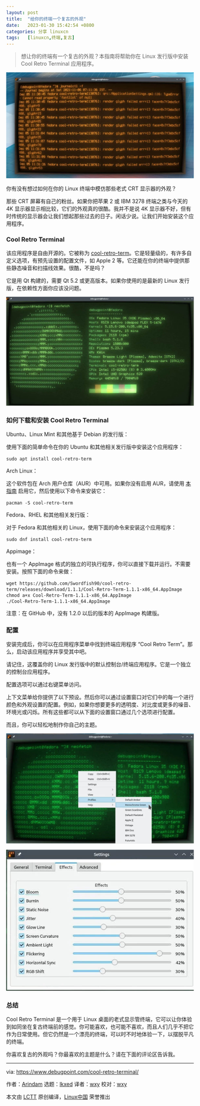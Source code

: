 ```yaml
---
layout: post
title:	"给你的终端一个复古的外观"
date:	2023-01-30 15:42:54 +0800 
categories:	分享 linuxcn 
tags:	[linuxcn,终端,复古]
---
```




> 
> 想让你的终端有一个复古的外观？本指南将帮助你在 Linux 发行版中安装 Cool Retro Terminal 应用程序。
> 
> 
> 


![酷炫复古终端](/Asserts/Images/album/202301/30/154241lguz8g95mmq5mo95.jpg)


你有没有想过如何在你的 Linux 终端中模仿那些老式 CRT 显示器的外观？


那些 CRT 屏幕有自己的粉丝。如果你把苹果 2 或 IBM 3278 终端之类与今天的 4K 显示器显示相比较，它们的外观真的很酷。我并不是说 4K 显示器不好，但有时传统的显示器会让我们想起那些过去的日子。闲话少说。让我们开始安装这个应用程序。


### Cool Retro Terminal


该应用程序是自由开源的。它被称为 [cool-retro-term](https://github.com/Swordfish90/cool-retro-term)。它是轻量级的，有许多自定义选项，有预先设置的配置文件，如 Apple 2 等。它还能在你的终端中提供那些静态噪音和扫描线效果。很酷，不是吗？


它是用 Qt 构建的，需要 Qt 5.2 或更高版本。如果你使用的是最新的 Linux 发行版，在依赖性方面你应该没问题。


![绿色扫描线主题](/Asserts/Images/album/202301/30/154241opgc4pc6huutpgq4.jpg)


### 如何下载和安装 Cool Retro Terminal


Ubuntu、Linux Mint 和其他基于 Debian 的发行版：


使用下面的简单命令在你的 Ubuntu 和其他相关发行版中安装这个应用程序：



```
sudo apt install cool-retro-term

```

Arch Linux：


这个软件包在 Arch 用户仓库（AUR）中可用。如果你没有启用 AUR，请使用 [本指南](https://www.debugpoint.com/2021/01/install-yay-arch/) 启用它，然后使用以下命令来安装它：



```
pacman -S cool-retro-term

```

Fedora、RHEL 和其他相关发行版：


对于 Fedora 和其他相关的 Linux，使用下面的命令来安装这个应用程序：



```
sudo dnf install cool-retro-term

```

Appimage：


也有一个 AppImage 格式的独立的可执行程序，你可以直接下载并运行。不需要安装。按照下面的命令来做：



```
wget https://github.com/Swordfish90/cool-retro-term/releases/download/1.1.1/Cool-Retro-Term-1.1.1-x86_64.AppImage
chmod a+x Cool-Retro-Term-1.1.1-x86_64.AppImage
./Cool-Retro-Term-1.1.1-x86_64.AppImage

```

注意：在 GitHub 中，没有 1.2.0 以后的版本的 AppImage 构建版。


### 配置


安装完成后，你可以在应用程序菜单中找到终端应用程序 “Cool Retro Term”。那么，启动该应用程序并享受其中吧。


请记住，这覆盖你的 Linux 发行版中的默认控制台/终端应用程序。它是一个独立的控制台应用程序。


配置选项可以通过右键菜单访问。


上下文菜单给你提供了以下预设。然后你可以通过设置窗口对它们中的每一个进行颜色和外观设置的配置。例如，如果你想要更多的透明度、对比度或更多的噪音、环境光或闪烁。所有这些都可以从下面的设置窗口通过几个选项进行配置。


而且，你可以轻松地制作你自己的主题。


![Cool Retro Term 中的预装主题](/Asserts/Images/album/202301/30/154246se93q3q8zzucr9qm.jpg)


![设置中的各种效果](/Asserts/Images/album/202301/30/154252kmff5ugsfkz5ffvw.jpg)


### 总结


Cool Retro Terminal 是一个用于 Linux 桌面的老式显示管终端，它可以让你体验到如同坐在复古终端前的感觉。你可能喜欢，也可能不喜欢，而且人们几乎不把它作为日常使用。但它仍然是一个漂亮的终端，可以时不时地体验一下，以摆脱平凡的终端。


你喜欢复古的外观吗？你最喜欢的主题是什么？请在下面的评论区告诉我。




---


via: <https://www.debugpoint.com/cool-retro-terminal/>


作者：[Arindam](https://www.debugpoint.com/author/admin1/) 选题：[lkxed](https://github.com/lkxed) 译者：[wxy](https://github.com/wxy) 校对：[wxy](https://github.com/wxy)


本文由 [LCTT](https://github.com/LCTT/TranslateProject) 原创编译，[Linux中国](https://linux.cn/) 荣誉推出
